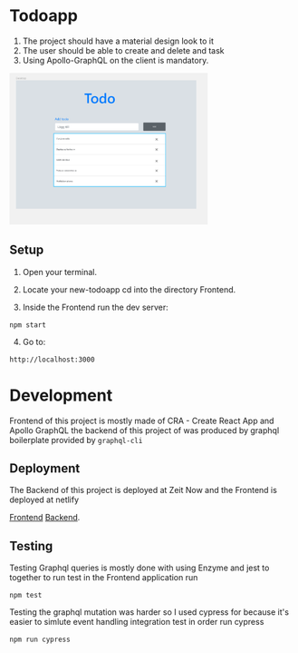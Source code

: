 # Todoapp
1. The project should have a material design look to it
2. The user should be able to create and delete and task
3. Using Apollo-GraphQL on the client is mandatory.

<img src="design.png" width="350"> 


## Setup

1. Open your terminal.

2. Locate your new-todoapp cd into the directory Frontend.

3. Inside the Frontend run the dev server:
```
npm start
```

4. Go to:
```
http://localhost:3000
```


# Development
 Frontend of this project is mostly made of CRA - Create React App and Apollo GraphQL the backend of this project of was produced by graphql boilerplate provided by `graphql-cli` 

## Deployment

The Backend of this project is deployed at Zeit Now and the Frontend is deployed at netlify

[Frontend](https://5bed79df3813f0466aae502b--todoproject.netlify.com/) 
[Backend](https://my-app-nkefnbuovn.now.sh). 

## Testing

Testing Graphql queries is mostly done with using Enzyme and jest to together to run test in the Frontend application run

```
npm test
```

Testing the graphql mutation was harder so I used cypress for because it's easier to simlute event handling integration test in order run cypress

```
npm run cypress
```
